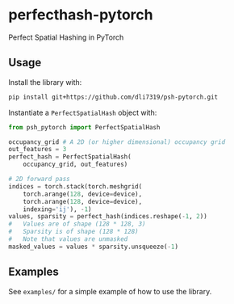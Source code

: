 # perfecthash-pytorch
Perfect Spatial Hashing in PyTorch

## Usage
Install the library with:
```bash
pip install git+https://github.com/dli7319/psh-pytorch.git
```

Instantiate a `PerfectSpatialHash` object with:
```python
from psh_pytorch import PerfectSpatialHash

occupancy_grid # A 2D (or higher dimensional) occupancy grid
out_features = 3
perfect_hash = PerfectSpatialHash(
    occupancy_grid, out_features)

# 2D forward pass
indices = torch.stack(torch.meshgrid(
    torch.arange(128, device=device),
    torch.arange(128, device=device),
    indexing='ij'), -1)
values, sparsity = perfect_hash(indices.reshape(-1, 2))
#   Values are of shape (128 * 128, 3)
#   Sparsity is of shape (128 * 128)
#   Note that values are unmasked
masked_values = values * sparsity.unsqueeze(-1)
```

## Examples
See `examples/` for a simple example of how to use the library.